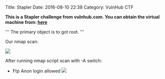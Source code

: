 Title: Stapler
Date: 2016-08-10 22:38
Category: VulnHub CTF

**This is a Stapler challenge from vulnhub.com. You can obtain the virtual
machine from: [here](https://www.vulnhub.com/entry/stapler-1,150/)**

'''
The primary object is to got root.
'''

Our nmap scan:

![](images/StaplerPics/1_nmap.png)

After running nmap script scan with -A switch:

- Ftp Anon login allowed
![](images/StaplerPics/2_ftp_anon.png)
